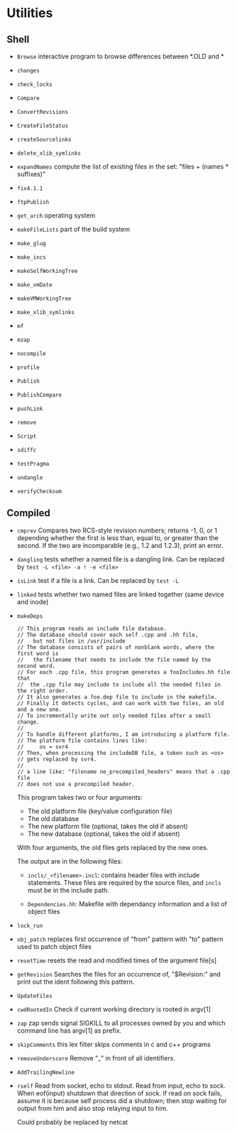 Utilities
=========

Shell
-----

 -  `Browse`
    interactive program to browse differences between *.OLD and *

 -  `changes`

 -  `check_locks`

 -  `Compare`

 -  `ConvertRevisions`

 -  `CreateFileStatus`

 -  `createSourcelinks`

 -  `delete_xlib_symlinks`

 -  `expandNames`
    compute the list of existing files in the set: "files + (names * suffixes)"
 
 -  `fix4.1.1`
 
 -  `ftpPublish`
 
 -  `get_arch`
    operating system
    
 -  `makeFileLists`
    part of the build system
 
 -  `make_glug`
 
 -  `make_incs`
 
 -  `makeSelfWorkingTree`
 
 -  `make_vmDate`
 
 -  `makeVMWorkingTree`
 
 -  `make_xlib_symlinks`
 
 -  `mf`
 
 -  `mzap`
 
 -  `nocompile`
 
 -  `profile`
 
 -  `Publish`
 
 -  `PublishCompare`
 
 -  `pushLink`
 
 -  `remove`
 
 -  `Script`
 
 -  `sdiffc`
 
 -  `testPragma`
 
 -  `undangle`
 
 -  `verifyChecksum`
 
Compiled
--------
 
 -  `cmprev`
    Compares two RCS-style revision numbers; returns -1, 0, or 1 depending
    whether the first is less than, equal to, or greater than the second.
    If the two are incomparable (e.g., 1.2 and 1.2.3), print an error.

 -  `dangling`
    tests whether a named file is a dangling link.
    Can be replaced by `test -L <file> -a ! -e <file>`

 -  `isLink`
    test if a file is a link. Can be replaced by `test -L`
 
 -  `linked`
    tests whether two named files are linked together
    (same device and inode)
 
 -  `makeDeps`

        // This program reads an include file database.
        // The database should cover each self .cpp and .hh file,
        //   but not files in /usr/include
        // The database consists of pairs of nonblank words, where the first word is
        //   the filename that needs to include the file named by the second word.
        // For each .cpp file, this program generates a fooIncludes.hh file that 
        //  the .cpp file may include to include all the needed files in the right order.
        // It also generates a foo.dep file to include in the makefile.
        // Finally it detects cycles, and can work with two files, an old and a new one.
        // To incrementally write out only needed files after a small change.
        //
        // To handle different platforms, I am introducing a platform file.
        // The platform file contains lines like:
        //     os = svr4
        // Then, when processing the includeDB file, a token such as <os>
        // gets replaced by svr4.
        //
        // a line like: "filename no_precompiled_headers" means that a .cpp file
        // does not use a precompiled header.

    This program takes two or four arguments:
    
     -  The old platform file (key/value configuration file)
     -  The old database
     -  The new platform file (optional, takes the old if absent)
     -  The new database (optional, takes the old if absent)
    
    With four arguments, the old files gets replaced by the new ones.
    
    The output are in the following files:
    
     -  `incls/_<filename>.incl`: contains header files with include statements.
        These files are required by the source files, and `incls` must be in the
        include path.

     -  `Dependencies.hh`: Makefile with dependancy information and a list of
        object files
 
 -  `lock_run`
 
 -  `obj_patch`
    replaces first occurrence of "from" pattern with "to" pattern
    used to patch object files

 -  `resetTime`
    resets the read and modified times of the argument file[s]
 
 -  `getRevision`
    Searches the files for an occurrence of, "$Revision:" and print out
    the ident following this pattern.
 
 -  `UpdateFiles`
 
 -  `cwdRootedIn`
    Check if current working directory is rooted in argv[1]
 
 -  `zap`
    zap sends signal SIGKILL to all processes owned by you 
    and which command line has argv[1] as prefix.
 
 -  `skipComments`
    this lex filter skips comments in c and c++ programs
 
 -  `removeUnderscore`
    Remove "_" in front of all identifiers.
 
 -  `AddTrailingNewline`
 
 -  `rself`
    Read from socket, echo to stdout. Read from input, echo to sock. 
    When eof(input) shutdown that direction of sock. If read on sock
    fails, assume it is because self process did a shutdown; then stop
    waiting for output from him and also stop relaying input to him.
    
    Could probably be replaced by netcat

